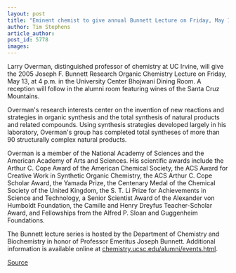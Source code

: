 ```yaml
---
layout: post
title: "Eminent chemist to give annual Bunnett Lecture on Friday, May 13"
author: Tim Stephens
article_author: 
post_id: 5778
images:
---
```


<a name="content" id="content"></a>
<p>
  Larry Overman, distinguished professor of chemistry at UC Irvine, will give the 2005 Joseph F. Bunnett Research Organic Chemistry Lecture on Friday, May 13, at 4 p.m. in the University Center Bhojwani Dining Room. A reception will follow in the alumni room featuring wines of the Santa Cruz Mountains.<br>
</p>
<p>
  Overman's research interests center on the invention of new reactions and strategies in organic synthesis and the total synthesis of natural products and related compounds. Using synthesis strategies developed largely in his laboratory, Overman's group has completed total syntheses of more than 90 structurally complex natural products.<br>
</p>
<p>
  Overman is a member of the National Academy of Sciences and the American Academy of Arts and Sciences. His scientific awards include the Arthur C. Cope Award of the American Chemical Society, the ACS Award for Creative Work in Synthetic Organic Chemistry, the ACS Arthur C. Cope Scholar Award, the Yamada Prize, the Centenary Medal of the Chemical Society of the United Kingdom, the S. T. Li Prize for Achievements in Science and Technology, a Senior Scientist Award of the Alexander von Humboldt Foundation, the Camille and Henry Dreyfus Teacher-Scholar Award, and Fellowships from the Alfred P. Sloan and Guggenheim Foundations.<br>
</p>
<p>
  The Bunnett lecture series is hosted by the Department of Chemistry and Biochemistry in honor of Professor Emeritus Joseph Bunnett. Additional information is available online at <a href="http://chemistry.ucsc.edu/alumni/events.html">chemistry.ucsc.edu/alumni/events.html</a>.<br>
</p>
<p><a href="http://www1.ucsc.edu/currents/04-05/05-09/lecture.asp" title="Permalink to lecture">Source</a></p>
